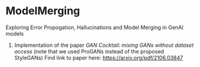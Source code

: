 # ModelMerging
Exploring Error Propogation, Hallucinations and Model Merging in GenAI models

1. Implementation of the paper *GAN Cocktail: mixing GANs without dataset access* (note that we used ProGANs instead of the proposed StyleGANs)
Find link to paper here: https://arxiv.org/pdf/2106.03847
